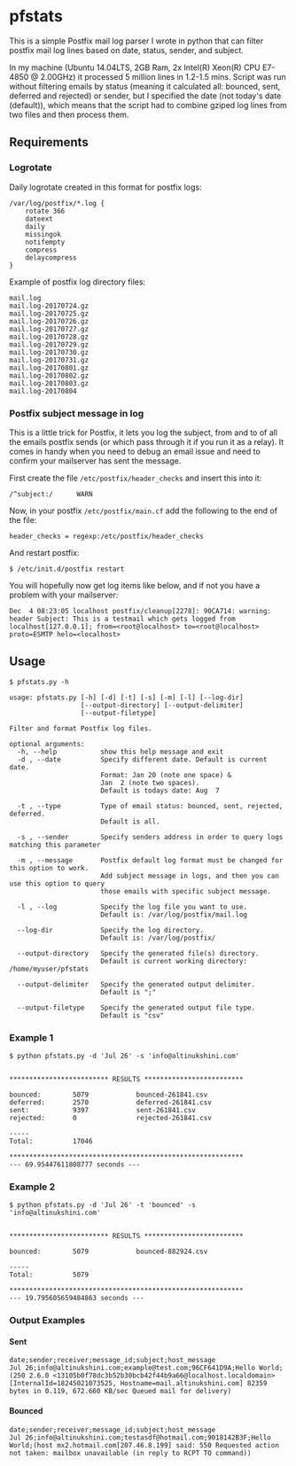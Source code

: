 # pfstats

This is a simple Postfix mail log parser I wrote in python that can filter postfix mail log lines based on date, status, sender, and subject.

In my machine (Ubuntu 14.04LTS, 2GB Ram, 2x Intel(R) Xeon(R) CPU E7- 4850  @ 2.00GHz) it processed 5 million lines in 1.2-1.5 mins. Script was run without filtering emails by status (meaning it calculated all: bounced, sent, deferred and rejected) or sender, but I specified the date (not today's date (default)), which means that the script had to combine gziped log lines from two files and then process them.

## Requirements

### Logrotate

Daily logrotate created in this format for postfix logs:

```
/var/log/postfix/*.log {
    rotate 366
    dateext
    daily
    missingok
    notifempty
    compress
    delaycompress
}
```

Example of postfix log directory files:

```
mail.log
mail.log-20170724.gz
mail.log-20170725.gz
mail.log-20170726.gz
mail.log-20170727.gz
mail.log-20170728.gz
mail.log-20170729.gz
mail.log-20170730.gz
mail.log-20170731.gz
mail.log-20170801.gz
mail.log-20170802.gz
mail.log-20170803.gz
mail.log-20170804
```

### Postfix subject message in log

This is a little trick for Postfix, it lets you log the subject, from and to of all the emails postfix sends (or which pass through it if you run it as a relay). It comes in handy when you need to debug an email issue and need to confirm your mailserver has sent the message.

First create the file `/etc/postfix/header_checks` and insert this into it:

```
/^subject:/      WARN
```

Now, in your postfix `/etc/postfix/main.cf` add the following to the end of the file:

```
header_checks = regexp:/etc/postfix/header_checks
```

And restart postfix:
```
$ /etc/init.d/postfix restart
```

You will hopefully now get log items like below, and if not you have a problem with your mailserver:

```
Dec  4 08:23:05 localhost postfix/cleanup[2278]: 90CA714: warning: header Subject: This is a testmail which gets logged from localhost[127.0.0.1]; from=<root@localhost> to=<root@localhost> proto=ESMTP helo=<localhost>
```

## Usage

```
$ pfstats.py -h
```

```
usage: pfstats.py [-h] [-d] [-t] [-s] [-m] [-l] [--log-dir]
                  [--output-directory] [--output-delimiter]
                  [--output-filetype]

Filter and format Postfix log files.

optional arguments:
  -h, --help           show this help message and exit
  -d , --date          Specify different date. Default is current date.
                       Format: Jan 20 (note one space) &
                       Jan  2 (note two spaces).
                       Default is todays date: Aug  7

  -t , --type          Type of email status: bounced, sent, rejected, deferred.
                       Default is all.

  -s , --sender        Specify senders address in order to query logs matching this parameter

  -m , --message       Postfix default log format must be changed for this option to work.
                       Add subject message in logs, and then you can use this option to query
                       those emails with specific subject message.

  -l , --log           Specify the log file you want to use.
                       Default is: /var/log/postfix/mail.log

  --log-dir            Specify the log directory.
                       Default is: /var/log/postfix/

  --output-directory   Specify the generated file(s) directory.
                       Default is current working directory: /home/myuser/pfstats

  --output-delimiter   Specify the generated output delimiter.
                       Default is ";"

  --output-filetype    Specify the generated output file type.
                       Default is "csv"
```

### Example 1

```
$ python pfstats.py -d 'Jul 26' -s 'info@altinukshini.com'


************************* RESULTS *************************

bounced:        5079            bounced-261841.csv
deferred:       2570            deferred-261841.csv
sent:           9397            sent-261841.csv
rejected:       0               rejected-261841.csv

-----
Total:          17046

***********************************************************
--- 69.95447611808777 seconds ---
```

### Example 2

```
$ python pfstats.py -d 'Jul 26' -t 'bounced' -s 'info@altinukshini.com'


************************* RESULTS *************************

bounced:        5079            bounced-882924.csv

-----
Total:          5079

***********************************************************
--- 19.795605659484863 seconds ---
```

### Output Examples

#### Sent

```
date;sender;receiver;message_id;subject;host_message
Jul 26;info@altinukshini.com;example@test.com;96CF641D9A;Hello World;(250 2.6.0 <13105b0f78dc3b52b30bcb42f44b9a66@localhost.localdomain> [InternalId=18245021073525, Hostname=mail.altinukshini.com] 82359 bytes in 0.119, 672.660 KB/sec Queued mail for delivery)
```

#### Bounced

```
date;sender;receiver;message_id;subject;host_message
Jul 26;info@altinukshini.com;testasdf@hotmail.com;9018142B3F;Hello World;(host mx2.hotmail.com[207.46.8.199] said: 550 Requested action not taken: mailbox unavailable (in reply to RCPT TO command))
```